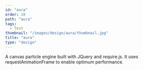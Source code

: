 ```yaml
---
id: "aura"
order: 10
path: "aura"
tags:
  - Test
thumbnail: "/images/design/aura/thumbnail.jpg"
title: "aura"
type: "design"
---
```


A canvas particle engine built with JQuery and require.js. It uses requestAnimationFrame to enable optimum performance.
